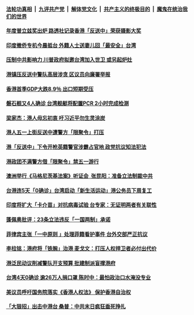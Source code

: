 ####  [法轮功真相](../../../../basic/blob/master/README.md?t=05051631) &nbsp;|&nbsp; [九评共产党](../../../../9ping.md/blob/master/README.md?t=05051631) &nbsp;|&nbsp; [解体党文化](../../../../jtdwh.md/blob/master/README.md?t=05051631)  &nbsp;|&nbsp; [共产主义的终极目的](../../../../gczydzjmd.md/blob/master/README.md?t=05051631) &nbsp;|&nbsp; [魔鬼在统治我们的世界](../../../../mgztzwmdsj.md/blob/master/README.md?t=05051631) 

#### [年度普立兹奖出炉 路透社记录香港「反送中」荣获摄影大奖](../pages/soh55/374926.md?t=05051631) 
#### [印度撤侨专机今晨抵台 外籍人士送妻儿回「最安全」台湾](../pages/soh55/374899.md?t=05051631) 
#### [压制中共影响力 川普政府拟邀台湾加入世卫 或另起炉灶](../pages/soh55/374788.md?t=05051631) 
#### [港镇压反送中警队高层涉贪 区议员向廉署举报 ](../pages/soh55/374653.md?t=05051631) 
#### [香港首季GDP大跌8.9％ 出口短期受压 ](../pages/soh55/374602.md?t=05051631) 
#### [磐石舰又4人确诊 台湾舰艇将配置PCR  2小时完成检测](../pages/soh55/374455.md?t=05051631) 
#### [梁家杰：港人毋忘初衷 吁习近平勿生灵涂炭](../pages/soh55/374290.md?t=05051631) 
#### [港人五一上街反送中遭警方「限聚令」打压](../pages/soh55/373999.md?t=05051631) 
#### [港「反送中」下令开枪英籍警官涉霸占官地 政党抗议知法犯法](../pages/soh55/373690.md?t=05051631) 
#### [港政团不满警方借「限聚令」禁五一游行](../pages/soh55/373294.md?t=05051631) 
#### [澳洲举行《马格尼茨基法案》听证会  张昆阳：准备立法制裁中共](../pages/soh55/373222.md?t=05051631) 
#### [台港连5天「0确诊」台湾启动「新生活运动」港公务员下周复工](../pages/soh55/373195.md?t=05051631) 
#### [印度将扩大「卡介苗」对抗病毒试验 台专家：无证明两者有关联性](../pages/soh55/373150.md?t=05051631) 
#### [蓬佩奥批评：23条立法违反「一国两制」承诺](../pages/soh55/373189.md?t=05051631) 
#### [菲律宾主张「一中原则 」处理菲籍看护事件 台外交部严正抗议](../pages/soh55/373090.md?t=05051631) 
#### [李柱铭：港府将「铁腕」治港 麦戈文：打压人权捍卫者必付出代价](../pages/soh55/373108.md?t=05051631) 
#### [港泛民动议削减警队开支预算 批建制派盲撑港府](../pages/soh55/372988.md?t=05051631) 
#### [台湾4天0确诊 逾26万人捐口罩 陈时中：最怕政治口水淹没专业](../pages/soh55/372739.md?t=05051631) 
#### [美议员呼吁国务院落实《香港人权法》 保护香港自治权](../pages/soh55/372628.md?t=05051631) 
#### [「大狠招」出击中港台 桑普：中共末日疯狂垂死挣扎](../pages/soh55/372469.md?t=05051631) 
